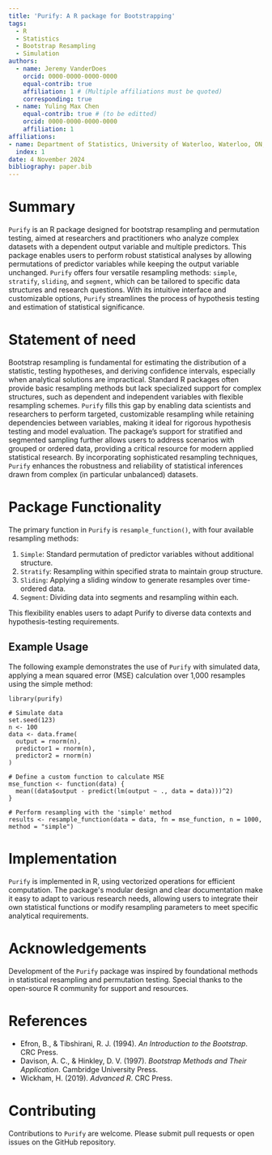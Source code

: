 ```yaml
---
title: 'Purify: A R package for Bootstrapping'
tags:
  - R
  - Statistics
  - Bootstrap Resampling
  - Simulation
authors:
  - name: Jeremy VanderDoes
    orcid: 0000-0000-0000-0000
    equal-contrib: true 
    affiliation: 1 # (Multiple affiliations must be quoted)
    corresponding: true
  - name: Yuling Max Chen
    equal-contrib: true # (to be editted)
    orcid: 0000-0000-0000-0000
    affiliation: 1
affiliations:
- name: Department of Statistics, University of Waterloo, Waterloo, ON, Canada
  index: 1
date: 4 November 2024
bibliography: paper.bib
---
```


# Summary

`Purify` is an R package designed for bootstrap resampling and permutation testing, aimed at researchers and practitioners who analyze complex datasets with a dependent output variable and multiple predictors. This package enables users to perform robust statistical analyses by allowing permutations of predictor variables while keeping the output variable unchanged. `Purify` offers four versatile resampling methods: `simple`, `stratify`, `sliding`, and `segment`, which can be tailored to specific data structures and research questions. With its intuitive interface and customizable options, `Purify` streamlines the process of hypothesis testing and estimation of statistical significance.

# Statement of need

Bootstrap resampling is fundamental for estimating the distribution of a statistic, testing hypotheses, and deriving confidence intervals, especially when analytical solutions are impractical. Standard R packages often provide basic resampling methods but lack specialized support for complex structures, such as dependent and independent variables with flexible resampling schemes. `Purify` fills this gap by enabling data scientists and researchers to perform targeted, customizable resampling while retaining dependencies between variables, making it ideal for rigorous hypothesis testing and model evaluation. The package’s support for stratified and segmented sampling further allows users to address scenarios with grouped or ordered data, providing a critical resource for modern applied statistical research. By incorporating sophisticated resampling techniques, `Purify` enhances the robustness and reliability of statistical inferences drawn from complex (in particular unbalanced) datasets.


# Package Functionality

The primary function in `Purify` is `resample_function()`, with four available resampling methods:

1. `Simple`: Standard permutation of predictor variables without additional structure.
2. `Stratify`: Resampling within specified strata to maintain group structure.
3. `Sliding`: Applying a sliding window to generate resamples over time-ordered data.
4. `Segment`: Dividing data into segments and resampling within each.

This flexibility enables users to adapt Purify to diverse data contexts and hypothesis-testing requirements.


## Example Usage

The following example demonstrates the use of `Purify` with simulated data, applying a mean squared error (MSE) calculation over 1,000 resamples using the simple method:

```{r eval=False}
library(purify)

# Simulate data
set.seed(123)
n <- 100
data <- data.frame(
  output = rnorm(n),
  predictor1 = rnorm(n),
  predictor2 = rnorm(n)
)

# Define a custom function to calculate MSE
mse_function <- function(data) {
  mean((data$output - predict(lm(output ~ ., data = data)))^2)
}

# Perform resampling with the 'simple' method
results <- resample_function(data = data, fn = mse_function, n = 1000, method = "simple")
```


# Implementation

`Purify` is implemented in R, using vectorized operations for efficient computation. The package's modular design and clear documentation make it easy to adapt to various research needs, allowing users to integrate their own statistical functions or modify resampling parameters to meet specific analytical requirements.


# Acknowledgements

Development of the `Purify` package was inspired by foundational methods in statistical resampling and permutation testing. Special thanks to the open-source R community for support and resources.


# References

- Efron, B., & Tibshirani, R. J. (1994). *An Introduction to the Bootstrap*. CRC Press.
- Davison, A. C., & Hinkley, D. V. (1997). *Bootstrap Methods and Their Application*. Cambridge University Press.
- Wickham, H. (2019). *Advanced R*. CRC Press.


# Contributing

Contributions to `Purify` are welcome. Please submit pull requests or open issues on the GitHub repository.



<!--Information-->

<!--The paper should be between 250-1000 words.-->

<!--See an example paper at [website](https://joss.readthedocs.io/en/latest/example_paper.html).-->

<!--Format details at [website](https://joss.readthedocs.io/en/latest/paper.html), perhaps also see [website](https://joss.readthedocs.io/en/latest/submitting.html)-->


